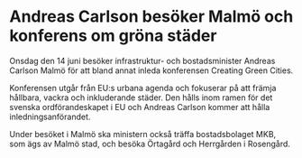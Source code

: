 # Andreas Carlson besöker Malmö och konferens om gröna städer

Onsdag den 14 juni besöker infrastruktur- och bostadsminister Andreas Carlson Malmö för att bland annat inleda konferensen Creating Green Cities.

Konferensen utgår från EU:s urbana agenda och fokuserar på att främja hållbara, vackra och inkluderande städer. Den hålls inom ramen för det svenska ordförandeskapet i EU och Andreas Carlson kommer att hålla inledningsanförandet.

Under besöket i Malmö ska ministern också träffa bostadsbolaget MKB, som ägs av Malmö stad, och besöka Örtagård och Herrgården i Rosengård.
